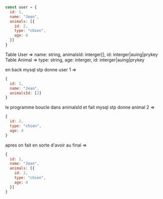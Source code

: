 ```js
const user = {
  id: 1,
  name: "Jean",
  animals: [{
    id: 2,
    type: "chien",
    age: 4
  }]
}
```
Table User => name: string, animalsId: interger[], id: interger|auing|prykey
Table Animal => type: string, age: interger, id: interger|auing|prykey

en back
mysql stp donne user 1 => 
```js
{
  id: 1,
  name: "Jean",
  animalsId: [2]
}
```
le programme boucle dans animalsId et fait
  mysql stp donne animal 2 => 
  ```js
  {
    id: 2,
    type: "chien",
    age: 4
  }
  ```

apres on fait en sorte d'avoir au final => 
```js
{
  id: 1,
  name: "Jean",
  animals: [{
    id: 2,
    type: "chien",
    age: 4
  }]
}
```